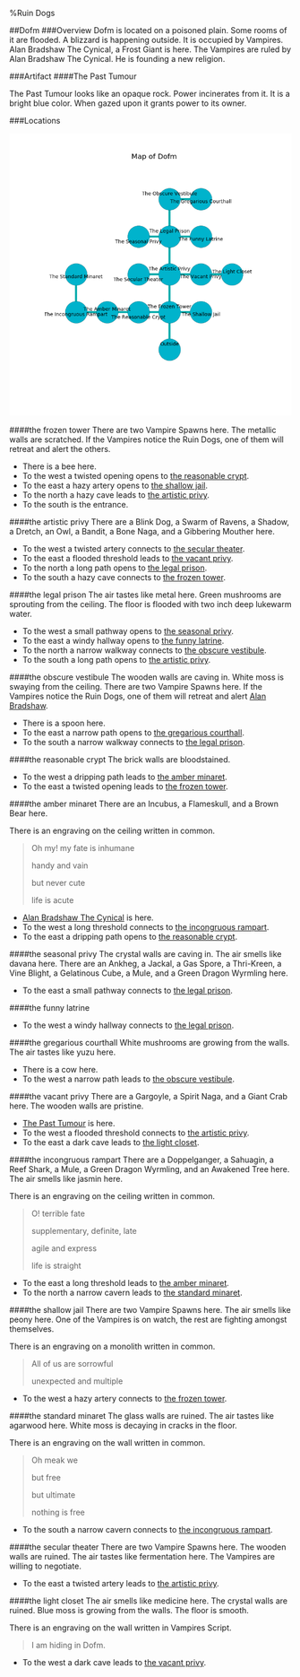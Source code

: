 %Ruin Dogs

##Dofm
###Overview
Dofm is located on a poisoned plain. Some rooms of it are flooded. A blizzard is happening outside. It is occupied by Vampires. <a name="Alan-Bradshaw-The-Cynical"></a>Alan Bradshaw The Cynical, a Frost Giant is here. The Vampires are ruled by Alan Bradshaw The Cynical. He  is founding a new religion. 



###Artifact
####<a name="The-Past-Tumour"></a>The Past Tumour


The Past Tumour looks like an opaque rock. Power incinerates from it. It is a bright blue color. When gazed upon it grants power to its owner. 





###Locations


![](../v2/images/Dofm.png)

####<a name="the-frozen-tower"></a>the frozen tower
There are two Vampire Spawns here. The metallic walls are scratched. If the Vampires notice the Ruin Dogs, one of them will retreat and alert the others. 



* There is a bee here.
* To the west a twisted opening opens to [the reasonable crypt](#the-reasonable-crypt).
* To the east a hazy artery opens to [the shallow jail](#the-shallow-jail).
* To the north a hazy cave leads to [the artistic privy](#the-artistic-privy).
* To the south is the entrance.


####<a name="the-artistic-privy"></a>the artistic privy
There are a Blink Dog, a Swarm of Ravens, a Shadow, a Dretch, an Owl, a Bandit, a Bone Naga, and a Gibbering Mouther here. 



* To the west a twisted artery connects to [the secular theater](#the-secular-theater).
* To the east a flooded threshold leads to [the vacant privy](#the-vacant-privy).
* To the north a long path opens to [the legal prison](#the-legal-prison).
* To the south a hazy cave connects to [the frozen tower](#the-frozen-tower).


####<a name="the-legal-prison"></a>the legal prison
The air tastes like metal here. Green mushrooms are sprouting from the ceiling. The floor is flooded with two inch deep lukewarm water. 



* To the west a small pathway opens to [the seasonal privy](#the-seasonal-privy).
* To the east a windy hallway opens to [the funny latrine](#the-funny-latrine).
* To the north a narrow walkway connects to [the obscure vestibule](#the-obscure-vestibule).
* To the south a long path opens to [the artistic privy](#the-artistic-privy).


####<a name="the-obscure-vestibule"></a>the obscure vestibule
The wooden walls are caving in. White moss is swaying from the ceiling. There are two Vampire Spawns here. If the Vampires notice the Ruin Dogs, one of them will retreat and alert [Alan Bradshaw](#Alan-Bradshaw). 



* There is a spoon here.
* To the east a narrow path opens to [the gregarious courthall](#the-gregarious-courthall).
* To the south a narrow walkway connects to [the legal prison](#the-legal-prison).


####<a name="the-reasonable-crypt"></a>the reasonable crypt
The brick walls are bloodstained. 



* To the west a dripping path leads to [the amber minaret](#the-amber-minaret).
* To the east a twisted opening leads to [the frozen tower](#the-frozen-tower).


####<a name="the-amber-minaret"></a>the amber minaret
There are an Incubus, a Flameskull, and a Brown Bear here. 

There is an engraving on the ceiling written in common. 

> Oh my! my fate is inhumane
>
> handy and vain
>
> but never cute
>
> life is acute
>


* [Alan Bradshaw The Cynical](#Alan-Bradshaw-The-Cynical) is here.
* To the west a long threshold connects to [the incongruous rampart](#the-incongruous-rampart).
* To the east a dripping path opens to [the reasonable crypt](#the-reasonable-crypt).


####<a name="the-seasonal-privy"></a>the seasonal privy
The crystal walls are caving in. The air smells like davana here. There are an Ankheg, a Jackal, a Gas Spore, a Thri-Kreen, a Vine Blight, a Gelatinous Cube, a Mule, and a Green Dragon Wyrmling here. 



* To the east a small pathway connects to [the legal prison](#the-legal-prison).


####<a name="the-funny-latrine"></a>the funny latrine




* To the west a windy hallway connects to [the legal prison](#the-legal-prison).


####<a name="the-gregarious-courthall"></a>the gregarious courthall
White mushrooms are growing from the walls. The air tastes like yuzu here. 



* There is a cow here.
* To the west a narrow path leads to [the obscure vestibule](#the-obscure-vestibule).


####<a name="the-vacant-privy"></a>the vacant privy
There are a Gargoyle, a Spirit Naga, and a Giant Crab here. The wooden walls are pristine. 



* [The Past Tumour](#The-Past-Tumour) is here.
* To the west a flooded threshold connects to [the artistic privy](#the-artistic-privy).
* To the east a dark cave leads to [the light closet](#the-light-closet).


####<a name="the-incongruous-rampart"></a>the incongruous rampart
There are a Doppelganger, a Sahuagin, a Reef Shark, a Mule, a Green Dragon Wyrmling, and an Awakened Tree here. The air smells like jasmin here. 

There is an engraving on the ceiling written in common. 

> O! terrible fate
>
> supplementary, definite, late
>
> agile and express
>
> life is straight
>


* To the east a long threshold leads to [the amber minaret](#the-amber-minaret).
* To the north a narrow cavern leads to [the standard minaret](#the-standard-minaret).


####<a name="the-shallow-jail"></a>the shallow jail
There are two Vampire Spawns here. The air smells like peony here. One of the Vampires is on watch, the rest are fighting amongst themselves. 

There is an engraving on a monolith written in common. 

> All of us are sorrowful
>
> unexpected and multiple
>


* To the west a hazy artery connects to [the frozen tower](#the-frozen-tower).


####<a name="the-standard-minaret"></a>the standard minaret
The glass walls are ruined. The air tastes like agarwood here. White moss is decaying in cracks in the floor. 

There is an engraving on the wall written in common. 

> Oh meak we
>
> but free
>
> but ultimate
>
> nothing is free
>


* To the south a narrow cavern connects to [the incongruous rampart](#the-incongruous-rampart).


####<a name="the-secular-theater"></a>the secular theater
There are two Vampire Spawns here. The wooden walls are ruined. The air tastes like fermentation here. The Vampires are willing to negotiate. 



* To the east a twisted artery leads to [the artistic privy](#the-artistic-privy).


####<a name="the-light-closet"></a>the light closet
The air smells like medicine here. The crystal walls are ruined. Blue moss is growing from the walls. The floor is smooth. 

There is an engraving on the wall written in Vampires Script. 

> I am hiding in Dofm.
>


* To the west a dark cave leads to [the vacant privy](#the-vacant-privy).


